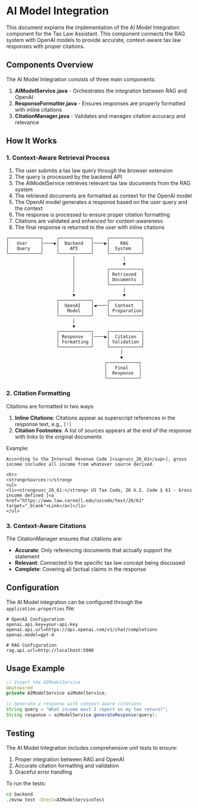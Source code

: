 # AI Model Integration

This document explains the implementation of the AI Model Integration component for the Tax Law Assistant. This component connects the RAG system with OpenAI models to provide accurate, context-aware tax law responses with proper citations.

## Components Overview

The AI Model Integration consists of three main components:

1. **AIModelService.java** - Orchestrates the integration between RAG and OpenAI
2. **ResponseFormatter.java** - Ensures responses are properly formatted with inline citations
3. **CitationManager.java** - Validates and manages citation accuracy and relevance

## How It Works

### 1. Context-Aware Retrieval Process

1. The user submits a tax law query through the browser extension
2. The query is processed by the backend API
3. The AIModelService retrieves relevant tax law documents from the RAG system
4. The retrieved documents are formatted as context for the OpenAI model
5. The OpenAI model generates a response based on the user query and the context
6. The response is processed to ensure proper citation formatting
7. Citations are validated and enhanced for context-awareness
8. The final response is returned to the user with inline citations

```
┌────────────┐     ┌────────────┐     ┌────────────┐
│   User     │────▶│  Backend   │────▶│    RAG     │
│   Query    │     │    API     │     │  System    │
└────────────┘     └────────────┘     └────────────┘
                         │                  │
                         │                  ▼
                         │            ┌────────────┐
                         │            │ Retrieved  │
                         │            │ Documents  │
                         │            └────────────┘
                         │                  │
                         ▼                  ▼
                   ┌────────────┐     ┌────────────┐
                   │  OpenAI    │◀────│  Context   │
                   │   Model    │     │ Preparation│
                   └────────────┘     └────────────┘
                         │
                         ▼
                   ┌────────────┐     ┌────────────┐
                   │ Response   │────▶│  Citation  │
                   │ Formatting │     │ Validation │
                   └────────────┘     └────────────┘
                                           │
                                           ▼
                                     ┌────────────┐
                                     │   Final    │
                                     │  Response  │
                                     └────────────┘
```

### 2. Citation Formatting

Citations are formatted in two ways:

1. **Inline Citations**: Citations appear as superscript references in the response text, e.g., `[¹]`
2. **Citation Footnotes**: A list of sources appears at the end of the response with links to the original documents

Example:
```
According to the Internal Revenue Code [<sup>usc_26_61</sup>], gross income includes all income from whatever source derived.

<hr>
<strong>Sources:</strong>
<ul>
<li><strong>usc_26_61:</strong> US Tax Code, 26 U.S. Code § 61 - Gross income defined [<a href="https://www.law.cornell.edu/uscode/text/26/61" target="_blank">Link</a>]</li>
</ul>
```

### 3. Context-Aware Citations

The CitationManager ensures that citations are:

- **Accurate**: Only referencing documents that actually support the statement
- **Relevant**: Connected to the specific tax law concept being discussed
- **Complete**: Covering all factual claims in the response

## Configuration

The AI Model integration can be configured through the `application.properties` file:

```properties
# OpenAI Configuration
openai.api.key=your-api-key
openai.api.url=https://api.openai.com/v1/chat/completions
openai.model=gpt-4

# RAG Configuration
rag.api.url=http://localhost:5000
```

## Usage Example

```java
// Inject the AIModelService
@Autowired
private AIModelService aiModelService;

// Generate a response with context-aware citations
String query = "What income must I report on my tax return?";
String response = aiModelService.generateResponse(query);
```

## Testing

The AI Model Integration includes comprehensive unit tests to ensure:

1. Proper integration between RAG and OpenAI
2. Accurate citation formatting and validation
3. Graceful error handling

To run the tests:
```bash
cd backend
./mvnw test -Dtest=AIModelServiceTest
```
